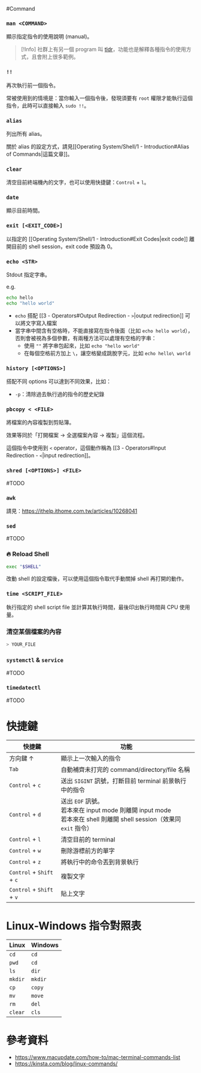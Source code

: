 #Command 

### `man <COMMAND>`

顯示指定指令的使用說明 (manual)。

>[!Info]
>社群上有另一個 program 叫 [tldr](https://formulae.brew.sh/formula/tldr)，功能也是解釋各種指令的使用方式，且會附上很多範例。

### `!!`

再次執行前一個指令。

常被使用到的情境是：當你輸入一個指令後，發現須要有 `root` 權限才能執行這個指令，此時可以直接輸入 `sudo !!`。

### `alias`

列出所有 alias。

關於 alias 的設定方式，請見[[Operating System/Shell/1 - Introduction#Alias of Commands|這篇文章]]。

### `clear`

清空目前終端機內的文字，也可以使用快捷鍵：`Control` + `l`。

### `date`

顯示目前時間。

### `exit [<EXIT_CODE>]`

以指定的 [[Operating System/Shell/1 - Introduction#Exit Codes|exit code]] 離開目前的 shell session，exit code 預設為 0。

### `echo <STR>`

Stdout 指定字串。

e.g.

```bash
echo hello
echo "hello world"
```

- `echo` 搭配 [[3 - Operators#Output Redirection - `>`|output redirection]] 可以將文字寫入檔案
- 當字串中間含有空格時，不能直接寫在指令後面（比如 `echo hello world`），否則會被視為多個參數，有兩種方法可以處理有空格的字串：
    - 使用 `""` 將字串包起來，比如 `echo "hello world"`
    - 在每個空格前方加上 `\`，讓空格變成跳脫字元，比如 `echo hello\ world`

### `history [<OPTIONS>]`

搭配不同 options 可以達到不同效果，比如：

- `-p`：清除過去執行過的指令的歷史紀錄

### `pbcopy < <FILE>`

將檔案的內容複製到剪貼簿。

效果等同於「打開檔案 → 全選檔案內容 → 複製」這個流程。

這個指令中使用到 `<` operator，這個動作稱為 [[3 - Operators#Input Redirection - `<`|input redirection]]。

### `shred [<OPTIONS>] <FILE>`

#TODO 

### `awk`

請見：<https://ithelp.ithome.com.tw/articles/10268041>

### `sed`

#TODO 

### 🔥 Reload Shell

```bash
exec "$SHELL"
```

改動 shell 的設定檔後，可以使用這個指令取代手動關掉 shell 再打開的動作。

### `time <SCRIPT_FILE>`

執行指定的 shell script file 並計算其執行時間，最後印出執行時間與 CPU 使用量。

### 清空某個檔案的內容

```bash
> YOUR_FILE
```

### `systemctl` & `service`

#TODO 

### `timedatectl`

#TODO 

# 快捷鍵

|快捷鍵|功能|
|---|---|
|方向鍵 ↑|顯示上一次輸入的指令|
|`Tab`|自動補齊未打完的 command/directory/file 名稱|
|`Control` + `c`|送出 `SIGINT` 訊號，打斷目前 terminal 前景執行中的指令|
|`Control` + `d`|送出 `EOF` 訊號。<br/>若本來在 input mode 則離開 input mode<br/>若本來在 shell 則離開 shell session（效果同 `exit` 指令）|
|`Control` + `l`|清空目前的 terminal|
|`Control` + `w`|刪除游標前方的單字|
|`Control` + `z`|將執行中的命令丟到背景執行|
|`Control` + `Shift` + `c`|複製文字|
|`Control` + `Shift` + `v`|貼上文字|

# Linux-Windows 指令對照表

|Linux|Windows|
|---|---|
|`cd`|`cd`|
|`pwd`|`cd`|
|`ls`|`dir`|
|`mkdir`|`mkdir`|
|`cp`|`copy`|
|`mv`|`move`|
|`rm`|`del`|
|`clear`|`cls`|

# 參考資料

- <https://www.macupdate.com/how-to/mac-terminal-commands-list>
- <https://kinsta.com/blog/linux-commands/>
